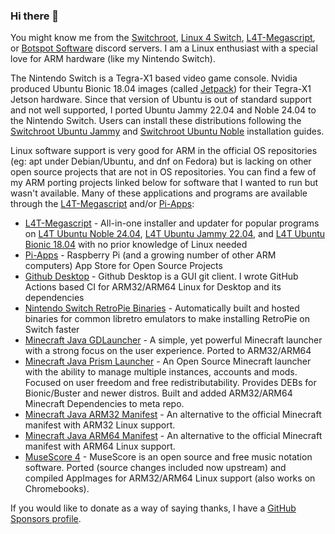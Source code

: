 ### Hi there 👋

You might know me from the [Switchroot](https://discord.gg/N9PPYXjWMY), [Linux 4 Switch](https://discord.gg/53mtKYt), [L4T-Megascript](https://discord.gg/abgW2AG87Z), or [Botspot Software](https://discord.gg/RXSTvaUvuu) discord servers. I am a Linux enthusiast with a special love for ARM hardware (like my Nintendo Switch).

The Nintendo Switch is a Tegra-X1 based video game console. Nvidia produced Ubuntu Bionic 18.04 images (called [Jetpack](https://developer.nvidia.com/embedded/jetpack-archive)) for their Tegra-X1 Jetson hardware. Since that version of Ubuntu is out of standard support and not well supported, I ported Ubuntu Jammy 22.04 and Noble 24.04 to the Nintendo Switch. Users can install these distributions following the [Switchroot Ubuntu Jammy](https://wiki.switchroot.org/wiki/linux/l4t-ubuntu-jammy-installation-guide) and [Switchroot Ubuntu Noble](https://wiki.switchroot.org/wiki/linux/l4t-ubuntu-noble-installation-guide) installation guides.

Linux software support is very good for ARM in the official OS repositories (eg: apt under Debian/Ubuntu, and dnf on Fedora) but is lacking on other open source projects that are not in OS repositories. You can find a few of my ARM porting projects linked below for software that I wanted to run but wasn't available. Many of these applications and programs are available through the [L4T-Megascript](https://github.com/cobalt2727/L4T-Megascript) and/or [Pi-Apps](https://pi-apps.io/):

- [L4T-Megascript](https://github.com/cobalt2727/L4T-Megascript) - All-in-one installer and updater for popular programs on [L4T Ubuntu Noble 24.04](https://wiki.switchroot.org/wiki/linux/l4t-ubuntu-noble-installation-guide), [L4T Ubuntu Jammy 22.04](https://wiki.switchroot.org/wiki/linux/l4t-ubuntu-jammy-installation-guide), and [L4T Ubuntu Bionic 18.04](https://wiki.switchroot.org/wiki/linux/linux-install-update-guide) with no prior knowledge of Linux needed
- [Pi-Apps](https://github.com/Botspot/pi-apps) - Raspberry Pi (and a growing number of other ARM computers) App Store for Open Source Projects
- [Github Desktop](https://github.com/shiftkey/desktop/pull/897) - Github Desktop is a GUI git client. I wrote GitHub Actions based CI for ARM32/ARM64 Linux for Desktop and its dependencies
- [Nintendo Switch RetroPie Binaries](https://github.com/theofficialgman/RetroPie-Binaries) - Automatically built and hosted binaries for common libretro emulators to make installing RetroPie on Switch faster
- [Minecraft Java GDLauncher](https://github.com/Pi-Apps-Coders/files/releases/tag/large-files) - A simple, yet powerful Minecraft launcher with a strong focus on the user experience. Ported to ARM32/ARM64
- [Minecraft Java Prism Launcher](https://prismlauncher.org/download/linux/#debian-pi-os-ubuntu-(arm3264)) - An Open Source Minecraft launcher with the ability to manage multiple instances, accounts and mods. Focused on user freedom and free redistributability. Provides DEBs for Bionic/Buster and newer distros. Built and added ARM32/ARM64 Minecraft Dependencies to meta repo.
- [Minecraft Java ARM32 Manifest](https://github.com/theofficialgman/piston-meta-arm32) - An alternative to the official Minecraft manifest with ARM32 Linux support.
- [Minecraft Java ARM64 Manifest](https://github.com/theofficialgman/piston-meta-arm64) - An alternative to the official Minecraft manifest with ARM64 Linux support.
- [MuseScore 4](https://github.com/Pi-Apps-Coders/files/releases/tag/large-files) - MuseScore is an open source and free music notation software. Ported (source changes included now upstream) and compiled AppImages for ARM32/ARM64 Linux support (also works on Chromebooks).

If you would like to donate as a way of saying thanks, I have a [GitHub Sponsors profile](https://github.com/sponsors/theofficialgman).
